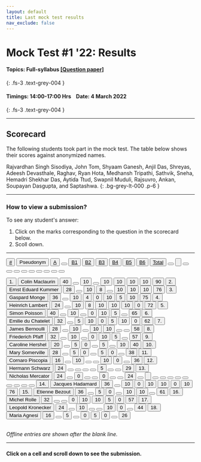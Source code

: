 ```yaml
---
layout: default
title: Last mock test results
nav_exclude: false
---
```



#  Mock Test #1 '22: Results

#### Topics: Full-syllabus  [[Question paper]](/docs/mock_test/001_4mar22_full/)
{: .fs-3 .text-grey-004 }


#### Timings: 14:00-17:00 Hrs &nbsp;&nbsp;  Date: 4 March 2022
{: .fs-3 .text-grey-004 }

---


## Scorecard


The following students took part in the mock test. The table below shows their scores against anonymized names.



Rajvardhan Singh Sisodiya,  John Tom,  Shyaam Ganesh,  Anjil Das,  Shreyas,  Adeesh Devasthale,  Raghav,
Ryan Hota,  Medhansh Tripathi,  Sathvik, Sneha,  Hemadri Shekhar Das,  Aytida Ttud,  Swapnil Muduli,
Rajsuvro,  Ankan,  Soupayan Dasgupta,  and Saptashwa.
{: .bg-grey-lt-000 .p-6 }


---

### How to view a submission?

To see any student's answer:

1. Click on the marks corresponding to the question in the scorecard below.
2. Scoll down.


---

  <div class="markpalette">
      <div class="markpalette-keys">

<button class="markbutton white"><u>#</u></button>
<input type="button" class="markbutton white" value="Pseudonym"/>
<button class="markbutton white"><u>A</u></button>
<button class="markbutton white"></button>
<button class="markbutton white"><u>B1</u></button>
<button class="markbutton white"><u>B2</u></button>
<button class="markbutton white"><u>B3</u></button>
<button class="markbutton white"><u>B4</u></button>
<button class="markbutton white"><u>B5</u></button>
<button class="markbutton white"><u>B6</u></button>
<button class="markbutton white"><u>Total</u></button>
<button class="markbutton white"></button>
<input type="button" class="markbutton white" value=""/>
<button class="markbutton white" ></button>
<button class="markbutton white"></button>
<button class="markbutton white"></button>
<button class="markbutton white"></button>
<button class="markbutton white"></button>
<button class="markbutton white"></button>
<button class="markbutton white"></button>
<button class="markbutton white"></button>
<button class="markbutton white"></button>



<button class="markbutton rank">1. </button>
<input type="button" class="markbutton white" value="Colin Maclaurin"/>
<button class="markbutton blank" onclick = "markdisplay('Colin_Maclaurin/PartA',13)">40</button>
<button class="button white"></button>
<button class="markbutton right" onclick = "markdisplay('Colin_Maclaurin/B1',13)">10</button>
<button class="button blank"></button>
<button class="markbutton right" onclick = "markdisplay('Colin_Maclaurin/B3',13)">10</button>
<button class="markbutton right" onclick = "markdisplay('Colin_Maclaurin/B4',13)">10</button>
<button class="markbutton right" onclick = "markdisplay('Colin_Maclaurin/B5',13)">10</button>
<button class="markbutton right" onclick = "markdisplay('Colin_Maclaurin/B6',13)">10</button>
<button class="markbutton total">90</button>
<button class="markbutton rank">2. </button>
<input type="button" class="markbutton white" value="Ernst Eduard Kummer"/>
<button class="markbutton blank" onclick = "markdisplay('Ernst_Eduard_Kummer/PartA',13)">28</button>
<button class="button white"></button>
<button class="markbutton right" onclick = "markdisplay('Ernst_Eduard_Kummer/B1',13)">10</button>
<button class="markbutton right" onclick = "markdisplay('Ernst_Eduard_Kummer/B2',13)">8</button>
<button class="button blank"></button>
<button class="markbutton right" onclick = "markdisplay('Ernst_Eduard_Kummer/B4',13)">10</button>
<button class="markbutton right" onclick = "markdisplay('Ernst_Eduard_Kummer/B5',13)">10</button>
<button class="markbutton right" onclick = "markdisplay('Ernst_Eduard_Kummer/B6',13)">10</button>
<button class="markbutton total">76</button>
<button class="markbutton rank">3. </button>
<input type="button" class="markbutton white" value="Gaspard Monge"/>
<button class="markbutton blank" onclick = "markdisplay('Gaspard_Monge/PartA',13)">36</button>
<button class="button white"></button>
<button class="markbutton right" onclick = "markdisplay('Gaspard_Monge/B1',13)">10</button>
<button class="markbutton right" onclick = "markdisplay('Gaspard_Monge/B2',13)">4</button>
<button class="markbutton wrong" onclick = "markdisplay('Gaspard_Monge/B3',13)">0</button>
<button class="markbutton right" onclick = "markdisplay('Gaspard_Monge/B4',13)">10</button>
<button class="markbutton right" onclick = "markdisplay('Gaspard_Monge/B5',13)">5</button>
<button class="markbutton right" onclick = "markdisplay('Gaspard_Monge/B6',13)">10</button>
<button class="markbutton total">75</button>
<button class="markbutton rank">4. </button>
<input type="button" class="markbutton white" value="Heinrich Lambert"/>
<button class="markbutton blank" onclick = "markdisplay('Heinrich_Lambert/PartA',13)">24</button>
<button class="button white"></button>
<button class="markbutton right" onclick = "markdisplay('Heinrich_Lambert/B1',13)">10</button>
<button class="markbutton right" onclick = "markdisplay('Heinrich_Lambert/B2',13)">8</button>
<button class="markbutton right" onclick = "markdisplay('Heinrich_Lambert/B3',13)">10</button>
<button class="markbutton right" onclick = "markdisplay('Heinrich_Lambert/B4',13)">10</button>
<button class="markbutton right" onclick = "markdisplay('Heinrich_Lambert/B5',13)">10</button>
<button class="markbutton wrong" onclick = "markdisplay('Heinrich_Lambert/B6',13)">0</button>
<button class="markbutton total">72</button>
<button class="markbutton rank">5. </button>
<input type="button" class="markbutton white" value="Simon Poisson"/>
<button class="markbutton blank" onclick = "markdisplay('Simon_Poisson/PartA',13)">40</button>
<button class="button white"></button>
<button class="markbutton right" onclick = "markdisplay('Simon_Poisson/B1',13)">10</button>
<button class="button blank"></button>
<button class="markbutton wrong" onclick = "markdisplay('Simon_Poisson/B3',13)">0</button>
<button class="markbutton right" onclick = "markdisplay('Simon_Poisson/B4',13)">10</button>
<button class="markbutton right" onclick = "markdisplay('Simon_Poisson/B5',13)">5</button>
<button class="button blank"></button>
<button class="markbutton total">65</button>
<button class="markbutton rank">6. </button>
<input type="button" class="markbutton white" value="Emilie du Chatelet"/>
<button class="markbutton blank" onclick = "markdisplay('Emilie_du_Chatelet/PartA',13)">32</button>
<button class="button white"></button>
<button class="markbutton right" onclick = "markdisplay('Emilie_du_Chatelet/B1',13)">5</button>
<button class="markbutton right" onclick = "markdisplay('Emilie_du_Chatelet/B2',13)">10</button>
<button class="markbutton wrong" onclick = "markdisplay('Emilie_du_Chatelet/B3',13)">0</button>
<button class="markbutton right" onclick = "markdisplay('Emilie_du_Chatelet/B4',13)">5</button>
<button class="markbutton right" onclick = "markdisplay('Emilie_du_Chatelet/B5',13)">10</button>
<button class="markbutton wrong" onclick = "markdisplay('Emilie_du_Chatelet/B6',13)">0</button>
<button class="markbutton total">62</button>
<button class="markbutton rank">7. </button>
<input type="button" class="markbutton white" value="James Bernoulli"/>
<button class="markbutton blank" onclick = "markdisplay('James_Bernoulli/PartA',13)">28</button>
<button class="button white"></button>
<button class="markbutton right" onclick = "markdisplay('James_Bernoulli/B1',13)">10</button>
<button class="button blank"></button>
<button class="markbutton right" onclick = "markdisplay('James_Bernoulli/B3',13)">10</button>
<button class="markbutton right" onclick = "markdisplay('James_Bernoulli/B4',13)">10</button>
<button class="button blank"></button>
<button class="button blank"></button>
<button class="markbutton total">58</button>
<button class="markbutton rank">8. </button>
<input type="button" class="markbutton white" value="Friederich Pfaff"/>
<button class="markbutton blank" onclick = "markdisplay('Friederich_Pfaff/PartA',13)">32</button>
<button class="button white"></button>
<button class="markbutton right" onclick = "markdisplay('Friederich_Pfaff/B1',13)">10</button>
<button class="button blank"></button>
<button class="markbutton wrong" onclick = "markdisplay('Friederich_Pfaff/B3',13)">0</button>
<button class="markbutton right" onclick = "markdisplay('Friederich_Pfaff/B4',13)">10</button>
<button class="markbutton right" onclick = "markdisplay('Friederich_Pfaff/B5',13)">5</button>
<button class="button blank"></button>
<button class="markbutton total">57</button>
<button class="markbutton rank">9. </button>
<input type="button" class="markbutton white" value="Caroline Hershel"/>
<button class="markbutton blank" onclick = "markdisplay('Caroline_Hershel/PartA',13)">20</button>
<button class="button white"></button>
<button class="markbutton right" onclick = "markdisplay('Caroline_Hershel/B1',13)">5</button>
<button class="markbutton wrong" onclick = "markdisplay('Caroline_Hershel/B2',13)">0</button>
<button class="button blank"></button>
<button class="markbutton right" onclick = "markdisplay('Caroline_Hershel/B4',13)">5</button>
<button class="button blank"></button>
<button class="markbutton right" onclick = "markdisplay('Caroline_Hershel/B6',13)">10</button>
<button class="markbutton total">40</button>
<button class="markbutton rank">10. </button>
<input type="button" class="markbutton white" value="Mary Somerville"/>
<button class="markbutton blank" onclick = "markdisplay('Mary_Somerville/PartA',13)">28</button>
<button class="button white"></button>
<button class="markbutton right" onclick = "markdisplay('Mary_Somerville/B1',13)">5</button>
<button class="markbutton wrong" onclick = "markdisplay('Mary_Somerville/B2',13)">0</button>
<button class="button blank"></button>
<button class="markbutton right" onclick = "markdisplay('Mary_Somerville/B4',13)">5</button>
<button class="markbutton wrong" onclick = "markdisplay('Mary_Somerville/B5',13)">0</button>
<button class="button blank"></button>
<button class="markbutton total">38</button>
<button class="markbutton rank">11. </button>
<input type="button" class="markbutton white" value="Cornaro Piscopia"/>
<button class="markbutton blank" onclick = "markdisplay('Cornaro_Piscopia/PartA',13)">16</button>
<button class="button white"></button>
<button class="markbutton right" onclick = "markdisplay('Cornaro_Piscopia/B1',13)">10</button>
<button class="button blank"></button>
<button class="button blank"></button>
<button class="markbutton right" onclick = "markdisplay('Cornaro_Piscopia/B4',13)">10</button>
<button class="markbutton wrong" onclick = "markdisplay('Cornaro_Piscopia/B5',13)">0</button>
<button class="button blank"></button>
<button class="markbutton total">36</button>
<button class="markbutton rank">12. </button>
<input type="button" class="markbutton white" value="Hermann Schwarz"/>
<button class="markbutton blank" onclick = "markdisplay('Hermann_Schwarz/PartA',13)">24</button>
<button class="button white"></button>
<button class="button blank"></button>
<button class="button blank"></button>
<button class="button blank"></button>
<button class="markbutton right" onclick = "markdisplay('Hermann_Schwarz/B4',13)">5</button>
<button class="button blank"></button>
<button class="button blank"></button>
<button class="markbutton total">29</button>
<button class="markbutton rank">13. </button>
<input type="button" class="markbutton white" value="Nicholas Mercator"/>
<button class="markbutton blank" onclick = "markdisplay('Nicholas_Mercator/PartA',13)">24</button>
<button class="button white"></button>
<button class="markbutton wrong" onclick = "markdisplay('Nicholas_Mercator/B1',13)">0</button>
<button class="button blank"></button>
<button class="button blank"></button>
<button class="markbutton wrong" onclick = "markdisplay('Nicholas_Mercator/B4',13)">0</button>
<button class="button blank"></button>
<button class="button blank"></button>
<button class="markbutton total">24</button>
<button class="markbutton white"></button>
<input type="button" class="markbutton white" value=""/>
<button class="markbutton white"></button>
<button class="markbutton white"></button>
<button class="markbutton white"></button>
<button class="markbutton white"></button>
<button class="markbutton white"></button>
<button class="markbutton white"></button>
<button class="markbutton white"></button>
<button class="markbutton white"></button>
<button class="markbutton white"></button>
<button class="markbutton rank">14. </button>
<input type="button" class="markbutton white" value="Jacques Hadamard"/>
<button class="markbutton blank" onclick = "markdisplay('Jacques_Hadamard/PartA',13)">36</button>
<button class="button white"></button>
<button class="markbutton right" onclick = "markdisplay('Jacques_Hadamard/B1',13)">10</button>
<button class="markbutton wrong" onclick = "markdisplay('Jacques_Hadamard/B2',13)">0</button>
<button class="markbutton right" onclick = "markdisplay('Jacques_Hadamard/B3',13)">10</button>
<button class="markbutton right" onclick = "markdisplay('Jacques_Hadamard/B4',13)">10</button>
<button class="markbutton wrong" onclick = "markdisplay('Jacques_Hadamard/B5',13)">0</button>
<button class="markbutton right" onclick = "markdisplay('Jacques_Hadamard/B6',13)">10</button>
<button class="markbutton total">76</button>
<button class="markbutton rank">15. </button>
<input type="button" class="markbutton white" value="Etienne Bezout"/>
<button class="markbutton blank" onclick = "markdisplay('Etienne_Bezout/PartA',13)">36</button>
<button class="button white"></button>
<button class="markbutton right" onclick = "markdisplay('Etienne_Bezout/B1',13)">5</button>
<button class="markbutton wrong" onclick = "markdisplay('Etienne_Bezout/B2',13)">0</button>
<button class="button blank"></button>
<button class="markbutton right" onclick = "markdisplay('Etienne_Bezout/B4',13)">10</button>
<button class="markbutton right" onclick = "markdisplay('Etienne_Bezout/B5',13)">10</button>
<button class="button blank"></button>
<button class="markbutton total">61</button>
<button class="markbutton rank">16. </button>
<input type="button" class="markbutton white" value="Michel Rolle"/>
<button class="markbutton blank" onclick = "markdisplay('Michel_Rolle/PartA',13)">32</button>
<button class="button white"></button>
<button class="button blank"></button>
<button class="markbutton wrong" onclick = "markdisplay('Michel_Rolle/B2',13)">0</button>
<button class="markbutton right" onclick = "markdisplay('Michel_Rolle/B3',13)">10</button>
<button class="markbutton right" onclick = "markdisplay('Michel_Rolle/B4',13)">10</button>
<button class="markbutton right" onclick = "markdisplay('Michel_Rolle/B5',13)">5</button>
<button class="markbutton wrong" onclick = "markdisplay('Michel_Rolle/B6',13)">0</button>
<button class="markbutton total">57</button>
<button class="markbutton rank">17. </button>
<input type="button" class="markbutton white" value="Leopold Kronecker"/>
<button class="markbutton blank" onclick = "markdisplay('Leopold_Kronecker/PartA',13)">24</button>
<button class="button white"></button>
<button class="markbutton right" onclick = "markdisplay('Leopold_Kronecker/B1',13)">10</button>
<button class="button blank"></button>
<button class="button blank"></button>
<button class="markbutton right" onclick = "markdisplay('Leopold_Kronecker/B4',13)">10</button>
<button class="markbutton wrong" onclick = "markdisplay('Leopold_Kronecker/B5',13)">0</button>
<button class="button blank"></button>
<button class="markbutton total">44</button>
<button class="markbutton rank">18. </button>
<input type="button" class="markbutton white" value="Maria Agnesi"/>
<button class="markbutton blank" onclick = "markdisplay('Maria_Agnesi/PartA',13)">16</button>
<button class="button white"></button>
<button class="markbutton right" onclick = "markdisplay('Maria_Agnesi/B1',13)">5</button>
<button class="button blank"></button>
<button class="markbutton wrong" onclick = "markdisplay('Maria_Agnesi/B3',13)">0</button>
<button class="markbutton right" onclick = "markdisplay('Maria_Agnesi/B4',13)">5</button>
<button class="markbutton wrong" onclick = "markdisplay('Maria_Agnesi/B5',13)">0</button>
<button class="button blank"></button>
<button class="markbutton total">26</button>


</div>
</div>



<br>
<i>Offline entries are shown after the blank line.</i>

<hr>

<div style="min-height:2px" id="themarktext">
<h4>Click on a cell and scroll down to see the submission.</h4>
</div>


<br>











